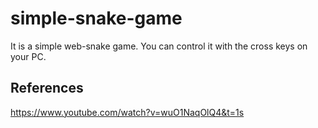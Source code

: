 # simple-snake-game
It is a simple web-snake game.
You can control it with the cross keys on your PC.

## References
https://www.youtube.com/watch?v=wuO1NaqOlQ4&t=1s
